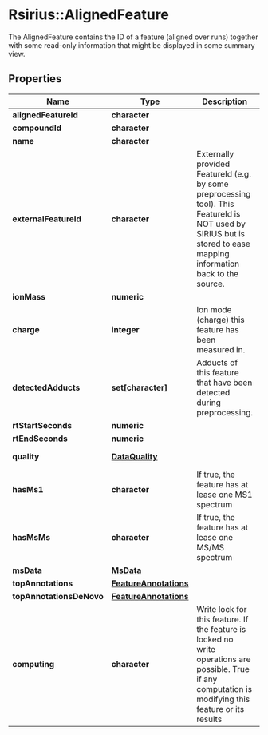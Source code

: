 # Rsirius::AlignedFeature

The AlignedFeature contains the ID of a feature (aligned over runs) together with some read-only information  that might be displayed in some summary view.

## Properties
Name | Type | Description | Notes
------------ | ------------- | ------------- | -------------
**alignedFeatureId** | **character** |  | [optional] 
**compoundId** | **character** |  | [optional] 
**name** | **character** |  | [optional] 
**externalFeatureId** | **character** | Externally provided FeatureId (e.g. by some preprocessing tool).  This FeatureId is NOT used by SIRIUS but is stored to ease mapping information back to the source. | [optional] 
**ionMass** | **numeric** |  | [optional] 
**charge** | **integer** | Ion mode (charge) this feature has been measured in. | 
**detectedAdducts** | **set[character]** | Adducts of this feature that have been detected during preprocessing. | 
**rtStartSeconds** | **numeric** |  | [optional] 
**rtEndSeconds** | **numeric** |  | [optional] 
**quality** | [**DataQuality**](DataQuality.md) |  | [optional] [Enum: ] 
**hasMs1** | **character** | If true, the feature has at lease one MS1 spectrum | [optional] 
**hasMsMs** | **character** | If true, the feature has at lease one MS/MS spectrum | [optional] 
**msData** | [**MsData**](MsData.md) |  | [optional] 
**topAnnotations** | [**FeatureAnnotations**](FeatureAnnotations.md) |  | [optional] 
**topAnnotationsDeNovo** | [**FeatureAnnotations**](FeatureAnnotations.md) |  | [optional] 
**computing** | **character** | Write lock for this feature. If the feature is locked no write operations are possible.  True if any computation is modifying this feature or its results | [optional] 


